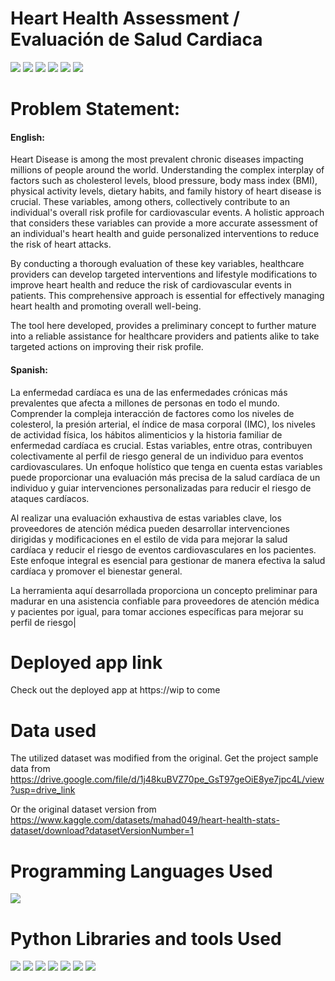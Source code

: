 # Heart Health Assessment / Evaluación de Salud Cardiaca
 
![](https://img.shields.io/github/last-commit/MenAtwork-FMP/Heart_Health-Salud_Cardiaca)
![](https://img.shields.io/github/languages/count/MenAtwork-FMP/Heart_Health-Salud_Cardiaca)
![](https://img.shields.io/github/languages/top/MenAtwork-FMP/Heart_Health-Salud_Cardiaca)
![](https://img.shields.io/github/repo-size/MenAtwork-FMP/Heart_Health-Salud_Cardiaca)
![](https://img.shields.io/github/directory-file-count/MenAtwork-FMP/Heart_Health-Salud_Cardiaca)
![](https://img.shields.io/github/license/MenAtwork-FMP/Heart_Health-Salud_Cardiaca)


# Problem Statement:


#### English:
Heart Disease is among the most prevalent chronic diseases impacting millions of people around the world. Understanding the complex interplay of factors such as cholesterol levels, blood pressure, body mass index (BMI), physical activity levels, dietary habits, and family history of heart disease is crucial. These variables, among others, collectively contribute to an individual's overall risk profile for cardiovascular events. A holistic approach that considers these variables can provide a more accurate assessment of an individual's heart health and guide personalized interventions to reduce the risk of heart attacks.

By conducting a thorough evaluation of these key variables, healthcare providers can develop targeted interventions and lifestyle modifications to improve heart health and reduce the risk of cardiovascular events in patients. This comprehensive approach is essential for effectively managing heart health and promoting overall well-being.

The tool here developed, provides a preliminary concept to further mature into a reliable assistance for healthcare providers and patients alike to take targeted actions on improving their risk profile.


#### Spanish:
La enfermedad cardíaca es una de las enfermedades crónicas más prevalentes que afecta a millones de personas en todo el mundo. Comprender la compleja interacción de factores como los niveles de colesterol, la presión arterial, el índice de masa corporal (IMC), los niveles de actividad física, los hábitos alimenticios y la historia familiar de enfermedad cardíaca es crucial. Estas variables, entre otras, contribuyen colectivamente al perfil de riesgo general de un individuo para eventos cardiovasculares. Un enfoque holístico que tenga en cuenta estas variables puede proporcionar una evaluación más precisa de la salud cardíaca de un individuo y guiar intervenciones personalizadas para reducir el riesgo de ataques cardíacos.

Al realizar una evaluación exhaustiva de estas variables clave, los proveedores de atención médica pueden desarrollar intervenciones dirigidas y modificaciones en el estilo de vida para mejorar la salud cardíaca y reducir el riesgo de eventos cardiovasculares en los pacientes. Este enfoque integral es esencial para gestionar de manera efectiva la salud cardíaca y promover el bienestar general.

La herramienta aquí desarrollada proporciona un concepto preliminar para madurar en una asistencia confiable para proveedores de atención médica y pacientes por igual, para tomar acciones específicas para mejorar su perfil de riesgo|


# Deployed app link

Check out the deployed app at https://wip to come

# Data used

The utilized dataset was modified from the original.
Get the project sample data from https://drive.google.com/file/d/1j48kuBVZ70pe_GsT97geOiE8ye7jpc4L/view?usp=drive_link  


Or the original dataset version
from https://www.kaggle.com/datasets/mahad049/heart-health-stats-dataset/download?datasetVersionNumber=1


# Programming Languages Used
<img src = "https://img.shields.io/badge/-Python-3776AB?style=flat&logo=Python&logoColor=white">


# Python Libraries and tools Used
<img src="http://img.shields.io/badge/-Git-F05032?style=flat&logo=git&logoColor=FFFFFF"> <img src = "https://img.shields.io/badge/-NumPy-013243?style=flat&logo=NumPy&logoColor=white"> <img src = "https://img.shields.io/badge/-Pandas-150458?style=flat&logo=pandas&logoColor=white"> <img src="http://img.shields.io/badge/-sklearn-F7931E?style=flat&logo=scikit-learn&logoColor=FFFFFF">  <img src = "https://img.shields.io/badge/-Streamlit-FF4B4B?style=flat&logo=Streamlit&logoColor=white"> <img src = "https://img.shields.io/badge/-mlflow-0194E2?style=flat&logo=mlflow&logoColor=white"> <img src = "https://img.shields.io/badge/-Pydantic-000000?style=flat&logoColor=white">

